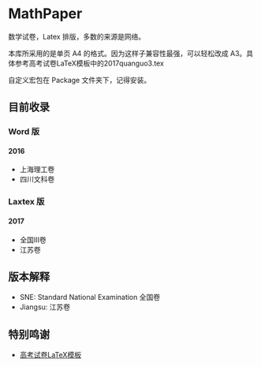 # MathPaper

数学试卷，Latex 排版，多数的来源是网络。

本库所采用的是单页 A4 的格式。因为这样子兼容性最强，可以轻松改成 A3。具体参考高考试卷LaTeX模板中的2017quanguo3.tex

自定义宏包在 Package 文件夹下，记得安装。

## 目前收录

### Word 版

#### 2016

- 上海理工卷
- 四川文科卷

### Laxtex 版

#### 2017

- 全国III卷
- 江苏卷

## 版本解释

- SNE: Standard National Examination 全国卷
- Jiangsu: 江苏卷

## 特别鸣谢

- [高考试卷LaTeX模板](https://github.com/shaodongtang/gaokao_exam)
